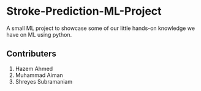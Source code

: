 # Stroke-Prediction-ML-Project
A small ML project to showcase some of our little hands-on knowledge we have on ML using python.
## Contributers
1. Hazem Ahmed
2. Muhammad Aiman
3. Shreyes Subramaniam
